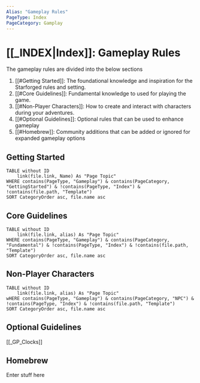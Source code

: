 ```yaml
---
Alias: "Gameplay Rules"
PageType: Index
PageCategory: Gamplay
---
```

# [[_INDEX|Index]]: Gameplay Rules 
The gameplay rules are divided into the below sections

1. [[#Getting Started]]: The foundational knowledge and inspiration for the Starforged rules and setting.
2. [[#Core Guidelines]]: Fundamental knowledge to used for playing the game.
3. [[#Non-Player Characters]]: How to create and interact with characters during your adventures.
4. [[#Optional Guidelines]]: Optional rules that can be used to enhance gameplay
5. [[#Homebrew]]: Community additions that can be added or ignored for expanded gameplay options

## Getting Started

```dataview
TABLE without ID
	link(file.link, Name) As "Page Topic"
WHERE contains(PageType, "Gameplay") & contains(PageCategory, "GettingStarted") & !contains(PageType, "Index") & !contains(file.path, "Template")
SORT CategoryOrder asc, file.name asc
```

## Core Guidelines
```dataview
TABLE without ID
	link(file.link, alias) As "Page Topic"
WHERE contains(PageType, "Gameplay") & contains(PageCategory, "Fundamental") & !contains(PageType, "Index") & !contains(file.path, "Template")
SORT CategoryOrder asc, file.name asc
```


## Non-Player Characters
```dataview
TABLE without ID
	link(file.link, alias) As "Page Topic"
wHERE contains(PageType, "Gameplay") & contains(PageCategory, "NPC") & !contains(PageType, "Index") & !contains(file.path, "Template")
SORT CategoryOrder asc, file.name asc
```

## Optional Guidelines
[[_GP_Clocks]]


## Homebrew
Enter stuff here

